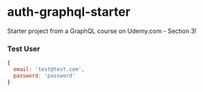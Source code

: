 # auth-graphql-starter
Starter project from a GraphQL course on Udemy.com - Section 3!


### Test User
```js
{
  email: 'test@test.com',
  password: 'password'
}
```
